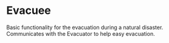 # Evacuee
Basic functionality for the evacuation during a natural disaster.
Communicates with the Evacuator to help easy evacuation. 
